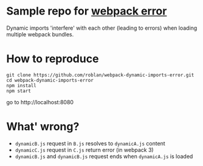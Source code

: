 # Sample repo for [webpack error](https://github.com/webpack/webpack/issues/6871)
Dynamic imports 'interfere' with each other (leading to errors) when loading multiple webpack bundles.


# How to reproduce
```
git clone https://github.com/roblan/webpack-dynamic-imports-error.git
cd webpack-dynamic-imports-error
npm install
npm start
```
go to http://localhost:8080


# What' wrong?
* `dynamicB.js` request in `B.js` resolves to `dynamicA.js` content
* `dynamicC.js` request in `C.js` return error (in webpack 3)
* `dynamicB.js` and `dynamicB.js` request ends when `dynamicA.js` is loaded
